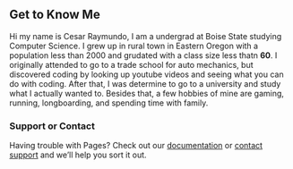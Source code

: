 ## Get to Know Me

Hi my name is Cesar Raymundo, I am a undergrad at Boise State studying Computer Science. I grew up in rural town in Eastern Oregon with a population less than 2000 and grudated with a class size less thatn **60**. I originally attended to go to a trade school for auto mechanics, but discovered coding by looking up youtube videos and seeing what you can do with coding. After that, I was determine to go to a university and study what I actually wanted to. Besides that, a few hobbies of mine are gaming, running, longboarding, and spending time with family.

### Support or Contact

Having trouble with Pages? Check out our [documentation](https://docs.github.com/categories/github-pages-basics/) or [contact support](https://github.com/contact) and we’ll help you sort it out.
